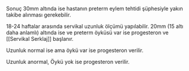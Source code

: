 Sonuç 30mm altında ise hastanın preterm eylem tehtidi şüphesiyle yakın takibe alınması gerekebilir.

18-24 haftalar arasında servikal uzunluk ölçümü yapılabilir. 20mm (15 altı daha anlamlı) altında ise ve preterm öyküsü var ise progesteron ve [[Servikal Serklaj]] başlanır.

Uzunluk normal ise ama öykü var ise progesteron verilir.

Uzunluk anormal, Öykü yok ise progesteron verilir.